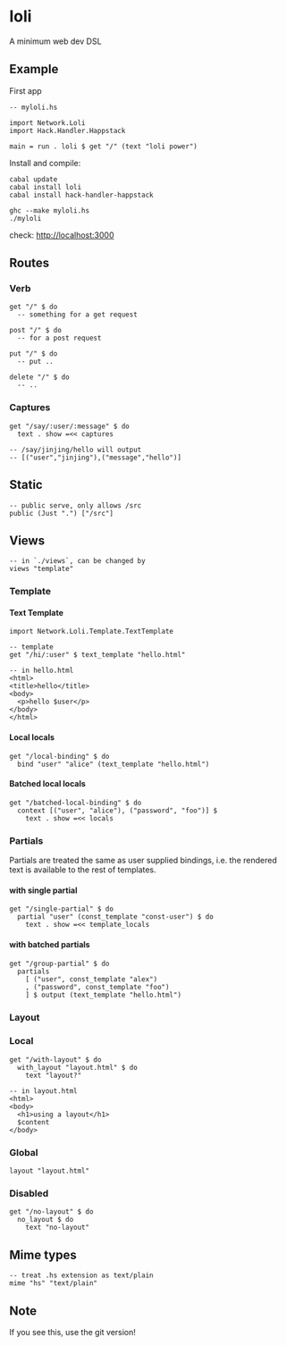 # loli

A minimum web dev DSL

## Example

First app

    -- myloli.hs
    
    import Network.Loli
    import Hack.Handler.Happstack
    
    main = run . loli $ get "/" (text "loli power")

Install and compile:

    cabal update
    cabal install loli
    cabal install hack-handler-happstack
    
    ghc --make myloli.hs
    ./myloli

check: <http://localhost:3000>


## Routes

### Verb

    get "/" $ do
      -- something for a get request

    post "/" $ do
      -- for a post request
    
    put "/" $ do
      -- put ..
    
    delete "/" $ do
      -- ..
### Captures

    get "/say/:user/:message" $ do
      text . show =<< captures

    -- /say/jinjing/hello will output
    -- [("user","jinjing"),("message","hello")]


## Static

    -- public serve, only allows /src
    public (Just ".") ["/src"]

## Views

    -- in `./views`, can be changed by
    views "template"

### Template

#### Text Template

    import Network.Loli.Template.TextTemplate
    
    -- template
    get "/hi/:user" $ text_template "hello.html"
    
    -- in hello.html
    <html>
    <title>hello</title>
    <body>
      <p>hello $user</p>
    </body>
    </html>

#### Local locals

    get "/local-binding" $ do
      bind "user" "alice" (text_template "hello.html")

#### Batched local locals

    get "/batched-local-binding" $ do
      context [("user", "alice"), ("password", "foo")] $ 
        text . show =<< locals

### Partials

Partials are treated the same as user supplied bindings, i.e. the rendered text is available to the rest of templates.

#### with single partial

    get "/single-partial" $ do
      partial "user" (const_template "const-user") $ do
        text . show =<< template_locals

#### with batched partials

    get "/group-partial" $ do
      partials 
        [ ("user", const_template "alex")
        , ("password", const_template "foo")
        ] $ output (text_template "hello.html")

### Layout

### Local

    get "/with-layout" $ do
      with_layout "layout.html" $ do
        text "layout?"
    
    -- in layout.html
    <html>
    <body>
      <h1>using a layout</h1>
      $content
    </body>

### Global

    layout "layout.html"

### Disabled

    get "/no-layout" $ do
      no_layout $ do
        text "no-layout"


## Mime types

    -- treat .hs extension as text/plain
    mime "hs" "text/plain"

## Note

If you see this, use the git version!